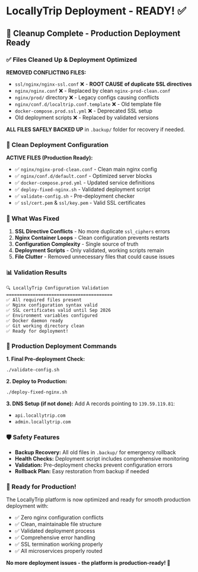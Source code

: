 # LocallyTrip Deployment - READY! ✅

## 🎯 Cleanup Complete - Production Deployment Ready

### ✅ Files Cleaned Up & Deployment Optimized

**REMOVED CONFLICTING FILES:**
- `ssl/nginx/nginx-ssl.conf` ❌ - **ROOT CAUSE of duplicate SSL directives**
- `nginx/nginx.conf` ❌ - Replaced by clean `nginx-prod-clean.conf`
- `nginx/prod/` directory ❌ - Legacy configs causing conflicts
- `nginx/conf.d/localtrip.conf.template` ❌ - Old template file
- `docker-compose.prod.ssl.yml` ❌ - Deprecated SSL setup
- Old deployment scripts ❌ - Replaced by validated versions

**ALL FILES SAFELY BACKED UP** in `.backup/` folder for recovery if needed.

### 🚀 Clean Deployment Configuration

**ACTIVE FILES (Production Ready):**
- ✅ `nginx/nginx-prod-clean.conf` - Clean main nginx config
- ✅ `nginx/conf.d/default.conf` - Optimized server blocks  
- ✅ `docker-compose.prod.yml` - Updated service definitions
- ✅ `deploy-fixed-nginx.sh` - Validated deployment script
- ✅ `validate-config.sh` - Pre-deployment checker
- ✅ `ssl/cert.pem` & `ssl/key.pem` - Valid SSL certificates

### 🔧 What Was Fixed

1. **SSL Directive Conflicts** - No more duplicate `ssl_ciphers` errors
2. **Nginx Container Loops** - Clean configuration prevents restarts
3. **Configuration Complexity** - Single source of truth
4. **Deployment Scripts** - Only validated, working scripts remain
5. **File Clutter** - Removed unnecessary files that could cause issues

### 📊 Validation Results

```
🔍 LocallyTrip Configuration Validation
========================================
✅ All required files present
✅ Nginx configuration syntax valid  
✅ SSL certificates valid until Sep 2026
✅ Environment variables configured
✅ Docker daemon ready
✅ Git working directory clean
✅ Ready for deployment!
```

### 🎯 Production Deployment Commands

**1. Final Pre-deployment Check:**
```bash
./validate-config.sh
```

**2. Deploy to Production:**
```bash
./deploy-fixed-nginx.sh
```

**3. DNS Setup (if not done):**
Add A records pointing to `139.59.119.81`:
- `api.locallytrip.com`
- `admin.locallytrip.com`

### 🛡️ Safety Features

- **Backup Recovery:** All old files in `.backup/` for emergency rollback
- **Health Checks:** Deployment script includes comprehensive monitoring
- **Validation:** Pre-deployment checks prevent configuration errors
- **Rollback Plan:** Easy restoration from backup if needed

### 🎉 Ready for Production!

The LocallyTrip platform is now optimized and ready for smooth production deployment with:

- ✅ Zero nginx configuration conflicts
- ✅ Clean, maintainable file structure
- ✅ Validated deployment process
- ✅ Comprehensive error handling
- ✅ SSL termination working properly
- ✅ All microservices properly routed

**No more deployment issues - the platform is production-ready! 🚀**
